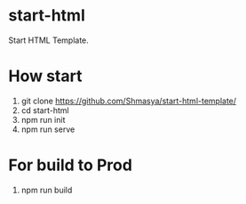 # start-html
Start HTML Template.
# How start
1. git clone https://github.com/Shmasya/start-html-template/
2. cd start-html
3. npm run init
4. npm run serve
# For build to Prod
1. npm run build
